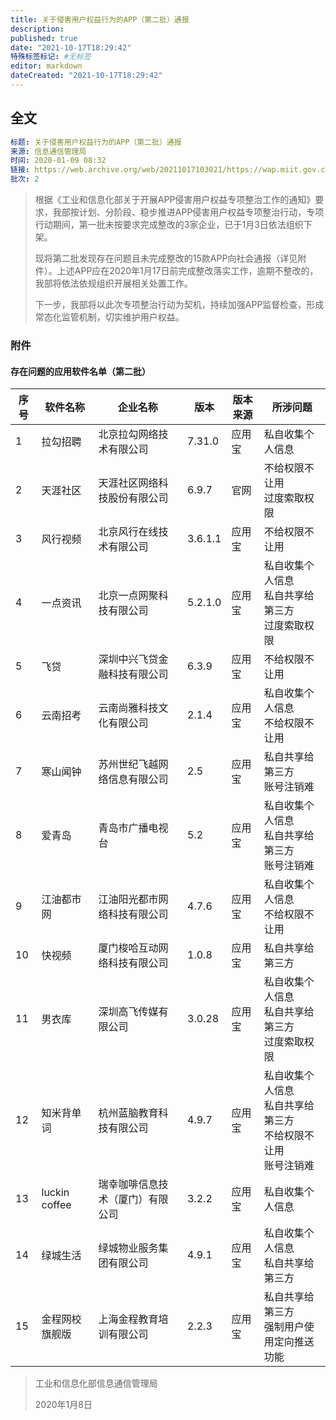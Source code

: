 ```yaml
---
title: 关于侵害用户权益行为的APP（第二批）通报
description:
published: true
date: "2021-10-17T18:29:42"
特殊标签标记: #无标签
editor: markdown
dateCreated: "2021-10-17T18:29:42"
---
```


## 全文

```YAML
标题: 关于侵害用户权益行为的APP（第二批）通报
来源: 信息通信管理局
时间: 2020-01-09 08:32
链接: https://web.archive.org/web/20211017103021/https://wap.miit.gov.cn/gyhxxhb/jgsj/xxtxglj/APPqhyhqyzxzzxd/tzgg/art/2020/art_68599cfe84144118b73d13a6d6a3d7aa.html
批次: 2
```

> 根据《工业和信息化部关于开展APP侵害用户权益专项整治工作的通知》要求，我部按计划、分阶段、稳步推进APP侵害用户权益专项整治行动，专项行动期间，第一批未按要求完成整改的3家企业，已于1月3日依法组织下架。
>
> 现将第二批发现存在问题且未完成整改的15款APP向社会通报（详见附件）。上述APP应在2020年1月17日前完成整改落实工作，逾期不整改的，我部将依法依规组织开展相关处置工作。
>
> 下一步，我部将以此次专项整治行动为契机，持续加强APP监督检查，形成常态化监管机制，切实维护用户权益。

### 附件

#### 存在问题的应用软件名单（第二批）

| 序号 | 软件名称       | 企业名称                         | 版本    | 版本来源 | 所涉问题                                                             |
| ---- | -------------- | -------------------------------- | ------- | -------- | -------------------------------------------------------------------- |
| 1    | 拉勾招聘       | 北京拉勾网络技术有限公司         | 7.31.0  | 应用宝   | 私自收集个人信息                                                     |
| 2    | 天涯社区       | 天涯社区网络科技股份有限公司     | 6.9.7   | 官网     | 不给权限不让用<br>过度索取权限                                       |
| 3    | 风行视频       | 北京风行在线技术有限公司         | 3.6.1.1 | 应用宝   | 不给权限不让用                                                       |
| 4    | 一点资讯       | 北京一点网聚科技有限公司         | 5.2.1.0 | 应用宝   | 私自收集个人信息<br>私自共享给第三方<br>过度索取权限                 |
| 5    | 飞贷           | 深圳中兴飞贷金融科技有限公司     | 6.3.9   | 应用宝   | 不给权限不让用                                                       |
| 6    | 云南招考       | 云南尚雅科技文化有限公司         | 2.1.4   | 应用宝   | 私自收集个人信息<br>不给权限不让用                                   |
| 7    | 寒山闻钟       | 苏州世纪飞越网络信息有限公司     | 2.5     | 应用宝   | 私自共享给第三方<br>账号注销难                                       |
| 8    | 爱青岛         | 青岛市广播电视台                 | 5.2     | 应用宝   | 私自收集个人信息<br>私自共享给第三方<br>账号注销难                   |
| 9    | 江油都市网     | 江油阳光都市网络科技有限公司     | 4.7.6   | 应用宝   | 私自收集个人信息<br>不给权限不让用                                   |
| 10   | 快视频         | 厦门梭哈互动网络科技有限公司     | 1.0.8   | 应用宝   | 私自共享给第三方                                                     |
| 11   | 男衣库         | 深圳高飞传媒有限公司             | 3.0.28  | 应用宝   | 私自收集个人信息<br>私自共享给第三方<br>过度索取权限                 |
| 12   | 知米背单词     | 杭州蓝脑教育科技有限公司         | 4.9.7   | 应用宝   | 私自收集个人信息<br>私自共享给第三方<br>不给权限不让用<br>账号注销难 |
| 13   | luckin coffee  | 瑞幸咖啡信息技术（厦门）有限公司 | 3.2.2   | 应用宝   | 私自收集个人信息                                                     |
| 14   | 绿城生活       | 绿城物业服务集团有限公司         | 4.9.1   | 应用宝   | 私自收集个人信息<br>私自共享给第三方                                 |
| 15   | 金程网校旗舰版 | 上海金程教育培训有限公司         | 2.2.3   | 应用宝   | 私自共享给第三方<br>强制用户使用定向推送功能                         |

> 工业和信息化部信息通信管理局
>
> 2020年1月8日
